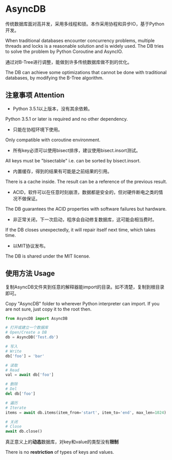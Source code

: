 # AsyncDB
传统数据库面对高并发，采用多线程和锁。本作采用协程和异步IO，基于Python开发。

When traditional databases encounter concurrency problems, multiple threads and locks is a reasonable solution and is
widely used. The DB tries to solve the problem by Python Coroutine and AsyncIO.

通过对B-Tree进行调整，能做到许多传统数据库做不到的优化。

The DB can achieve some optimizations that cannot be done with traditional databases, by modifying the B-Tree algorithm.

## 注意事项 Attention
* Python 3.5.1以上版本，没有其余依赖。

Python 3.5.1 or later is required and no other dependency.

* 只能在协程环境下使用。

Only compatible with coroutine environment.

* 所有key必须可以使用bisect排序，建议使用bisect.insort测试。

All keys must be "bisectable" i.e. can be sorted by bisect.insort.

* 内置缓存，得到的结果有可能是之前结果的引用。

There is a cache inside. The result can be a reference of the previous result.

* ACID，软件可以在任意时刻崩溃，数据都是安全的，但对硬件断电之类的情况不做保证。

The DB guarantees the ACID properties with software failures but hardware.

* 非正常关闭，下一次启动，程序会自动修复数据库，这可能会相当费时。

If the DB closes unexpectedly, it will repair itself next time, which takes time.

* 以MIT协议发布。

The DB is shared under the MIT license.

## 使用方法 Usage
复制AsyncDB文件夹到任意的解释器能import的目录。如不清楚，复制到根目录即可。

Copy "AsyncDB" folder to wherever Python interpreter can import. If you are not sure, just copy it to the root then.

```Python
from AsyncDB import AsyncDB

# 打开或建立一个数据库
# Open/Create a DB
db = AsyncDB('Test.db')

# 写入
# Write
db['foo'] = 'bar'

# 读取
# Read
val = await db['foo']

# 删除
# Del
del db['foo']

# 遍历
# Iterate
items = await db.items(item_from='start', item_to='end', max_len=1024)

# 关闭
# Close
await db.close()
```

真正意义上的**动态**数据库，对key和value的类型没有**限制**

There is no **restriction** of types of keys and values.